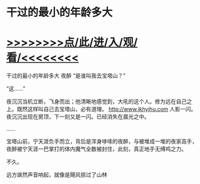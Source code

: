 # 干过的最小的年龄多大

# <a href="https://github.com/verttd/lkjh/issues/1">>>>>>>>>点/此/进/入/观/看/<<<<<<<<</a>

干过的最小的年龄多大
夜醉
“是谁叫我去宝塔山？”

“这……”

夜沉沉当机立断，飞身而出；他清晰地感觉到，大吼的这个人。修为远在自己之上。既然这样叫自己去宝塔山，必有道理。
http://www.jkhyjhu.com
人影一闪。夜沉沉出现在房顶，下一刻又是一闪。已经消失在晨光之中。

……

宝塔山前，宁天涯负手而立，背后是浑身哆嗦的夜醉，与被堆成一堆的夜家高手，夜醉被宁天涯一巴掌打的体内魔气全数被封住，此刻，真正地手无缚鸡之力。

不久。

远方飒然声音响起，就像是飓风掠过了山林
